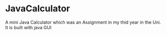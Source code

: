 # JavaCalculator

A mini Java Calculator which was an Assignment in my thid year in the Uni. It is built with java GUI
